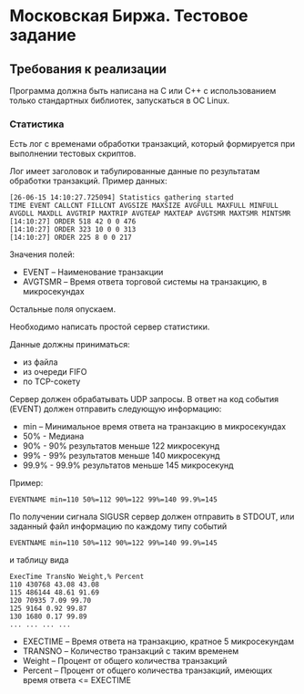 # Московская Биржа. Тестовое задание
## Требования к реализации
Программа должна быть написана на С или C++ с использованием только стандартных
библиотек, запускаться в ОС Linux.

### Статистика
Есть лог с временами обработки транзакций, который формируется при выполнении
тестовых скриптов.

Лог имеет заголовок и табулированные данные по результатам обработки транзакций.
Пример данных:

```
[26-06-15 14:10:27.725094] Statistics gathering started
TIME EVENT CALLCNT FILLCNT AVGSIZE MAXSIZE AVGFULL MAXFULL MINFULL AVGDLL MAXDLL AVGTRIP MAXTRIP AVGTEAP MAXTEAP AVGTSMR MAXTSMR MINTSMR
[14:10:27] ORDER 518 42 0 0 476
[14:10:27] ORDER 323 10 0 0 313
[14:10:27] ORDER 225 8 0 0 217
```
Значения полей:
- EVENT – Наименование транзакции
- AVGTSMR – Время ответа торговой системы на транзакцию, в микросекундах

Остальные поля опускаем.

Необходимо написать простой сервер статистики.

Данные должны приниматься:
- из файла
- из очереди FIFO
- по TCP-сокету

Сервер должен обрабатывать UDP запросы. В ответ на код события (EVENT) должен
отправить следующую информацию:
- min – Минимальное время ответа на транзакцию в микросекундах
- 50% - Медиана
- 90% - 90% результатов меньше 122 микросекунд
- 99% - 99% результатов меньше 140 микросекунд
- 99.9% - 99.9% результатов меньше 145 микросекунд

Пример:
```
EVENTNAME min=110 50%=112 90%=122 99%=140 99.9%=145
```
По получении сигнала SIGUSR сервер должен отправить в STDOUT, или заданный файл
информацию по каждому типу событий
```
EVENTNAME min=110 50%=112 90%=122 99%=140 99.9%=145
```
и таблицу вида
```
ExecTime TransNo Weight,% Percent
110 430768 43.08 43.08
115 486144 48.61 91.69
120 70935 7.09 99.70
125 9164 0.92 99.87
130 1680 0.17 99.89
... ... ... ...
```
- EXECTIME – Время ответа на транзакцию, кратное 5 микросекундам
- TRANSNO – Количество транзакций с таким временем
- Weight – Процент от общего количества транзакций
- Percent – Процент от общего количества транзакций, имеющих время ответа <= EXECTIME
